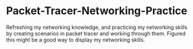 # Packet-Tracer-Networking-Practice
Refreshing my networking knowledge, and practicing my networking skills by creating scenarios in packet tracer and working through them.
Figured this might be a good way to display my networking skills.
